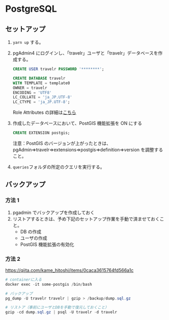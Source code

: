 # PostgreSQL

## セットアップ

1.  `yarn up` する。

1.  pgAdmin4 にログインし、「travelr」ユーザと「travelr」データベースを作成する。

    ```sql
    CREATE USER travelr PASSWORD '********';

    CREATE DATABASE travelr
    WITH TEMPLATE = template0
    OWNER = travelr
    ENCODING = 'UTF8'
    LC_COLLATE = 'ja_JP.UTF-8'
    LC_CTYPE = 'ja_JP.UTF-8';
    ```

    Role Attributes の詳細は[こちら](https://www.postgresql.org/docs/10/static/role-attributes.html)

1.  作成したデータベースにおいて、PostGIS 機能拡張を ON にする

    ```sql
    CREATE EXTENSION postgis;
    ```

    注意：PostGIS のバージョンが上がったときは、pgAdmin=>travelr=>extensions=>postgis=>definition=>version を調整すること。

1.  `queries`フォルダの所定のクエリを実行する。

## バックアップ

### 方法 1

1. pgadmin でバックアップを作成しておく
1. リストアするときは、予め下記のセットアップ作業を手動で済ませておくこと。
   - DB の作成
   - ユーザの作成
   - PostGIS 機能拡張の有効化

### 方法 2

https://qiita.com/kame_hitoshi/items/0caca3615764fd566a1c

```powershell
# containerに入る
docker exec -it some-postgis /bin/bash

# バックアップ
pg_dump -U travelr travelr | gzip > /backup/dump.sql.gz

# リストア（事前にユーザとDBを手動で復元しておくこと）
gzip -cd dump.sql.gz | psql -U travelr -d travelr
```
